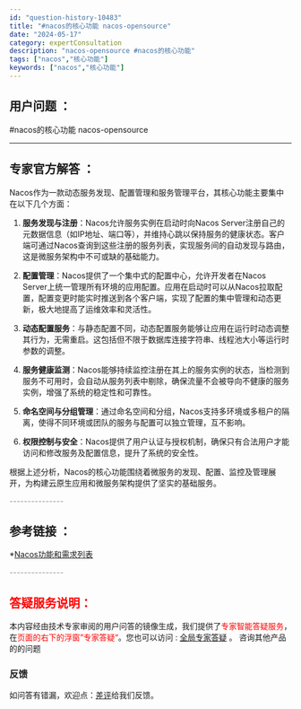```yaml
---
id: "question-history-10483"
title: "#nacos的核心功能 nacos-opensource"
date: "2024-05-17"
category: expertConsultation
description: "nacos-opensource #nacos的核心功能"
tags: ["nacos","核心功能"]
keywords: ["nacos","核心功能"]
---
```


## 用户问题 ： 
 #nacos的核心功能 nacos-opensource 

---------------
## 专家官方解答 ：

Nacos作为一款动态服务发现、配置管理和服务管理平台，其核心功能主要集中在以下几个方面：

1. **服务发现与注册**：Nacos允许服务实例在启动时向Nacos Server注册自己的元数据信息（如IP地址、端口等），并维持心跳以保持服务的健康状态。客户端可通过Nacos查询到这些注册的服务列表，实现服务间的自动发现与路由，这是微服务架构中不可或缺的基础能力。

2. **配置管理**：Nacos提供了一个集中式的配置中心，允许开发者在Nacos Server上统一管理所有环境的应用配置。应用在启动时可以从Nacos拉取配置，配置变更时能实时推送到各个客户端，实现了配置的集中管理和动态更新，极大地提高了运维效率和灵活性。

3. **动态配置服务**：与静态配置不同，动态配置服务能够让应用在运行时动态调整其行为，无需重启。这包括但不限于数据库连接字符串、线程池大小等运行时参数的调整。

4. **服务健康监测**：Nacos能够持续监控注册在其上的服务实例的状态，当检测到服务不可用时，会自动从服务列表中剔除，确保流量不会被导向不健康的服务实例，增强了系统的稳定性和可靠性。

5. **命名空间与分组管理**：通过命名空间和分组，Nacos支持多环境或多租户的隔离，使得不同环境或团队的服务与配置可以独立管理，互不影响。

6. **权限控制与安全**：Nacos提供了用户认证与授权机制，确保只有合法用户才能访问和修改服务及配置信息，提升了系统的安全性。

根据上述分析，Nacos的核心功能围绕着微服务的发现、配置、监控及管理展开，为构建云原生应用和微服务架构提供了坚实的基础服务。


<font color="#949494">---------------</font> 


## 参考链接 ：

*[Nacos功能和需求列表](https://nacos.io/docs/latest/archive/feature-list)


 <font color="#949494">---------------</font> 
 


## <font color="#FF0000">答疑服务说明：</font> 

本内容经由技术专家审阅的用户问答的镜像生成，我们提供了<font color="#FF0000">专家智能答疑服务</font>，在<font color="#FF0000">页面的右下的浮窗”专家答疑“</font>。您也可以访问 : [全局专家答疑](https://opensource.alibaba.com/chatBot) 。 咨询其他产品的的问题

### 反馈
如问答有错漏，欢迎点：[差评](https://ai.nacos.io/user/feedbackByEnhancerGradePOJOID?enhancerGradePOJOId=13680)给我们反馈。
